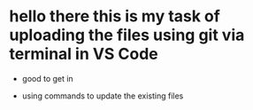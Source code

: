 # hello there this is my task of uploading the files using git via terminal in VS Code

- good to get in

- using commands to update the existing files
